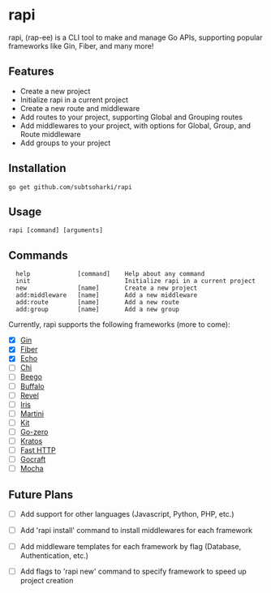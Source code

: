 # rapi
rapi, (rap-ee) is a CLI tool to make and manage Go APIs, supporting popular frameworks like Gin, Fiber, and many more!

## Features
- Create a new project
- Initialize rapi in a current project
- Create a new route and middleware
- Add routes to your project, supporting Global and Grouping routes
- Add middlewares to your project, with options for Global, Group, and Route middleware
- Add groups to your project

## Installation
```
go get github.com/subtsoharki/rapi
```

## Usage
```
rapi [command] [arguments]
```

## Commands
```
  help             [command]    Help about any command
  init                          Initialize rapi in a current project
  new              [name]       Create a new project
  add:middleware   [name]       Add a new middleware
  add:route        [name]       Add a new route
  add:group        [name]       Add a new group
```

Currently, rapi supports the following frameworks (more to come):
- [x] [Gin](https://github.com/gin-gonic/gin)
- [x] [Fiber](https://github.com/gofiber/fiber)
- [X] [Echo](https://github.com/labstack/echo)
- [ ] [Chi](https://github.com/go-chi/chi)
- [ ] [Beego](https://github.com/beego/beego)
- [ ] [Buffalo](https://github.com/gobuffalo/buffalo)
- [ ] [Revel](https://github.com/revel/revel)
- [ ] [Iris](https://github.com/kataras/iris)
- [ ] [Martini](https://github.com/go-martini/martini)
- [ ] [Kit](https://github.com/go-kit/kit)
- [ ] [Go-zero](https://github.com/zeromicro/go-zero)
- [ ] [Kratos](https://github.com/go-kratos/kratos)
- [ ] [Fast HTTP](https://github.com/valyala/fasthttp)
- [ ] [Gocraft](https://github.com/gocraft/web)
- [ ] [Mocha](https://github.com/cloudretic/matcha/tree/main)

## Future Plans
- [ ] Add support for other languages (Javascript, Python, PHP, etc.)
- [ ] Add 'rapi install' command to install middlewares for each framework
- [ ] Add middleware templates for each framework by flag (Database, Authentication, etc.)
- [ ] Add flags to 'rapi new' command to specify framework to speed up project creation

